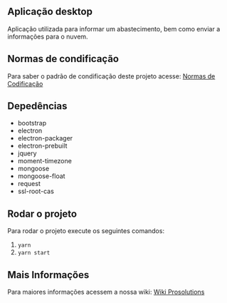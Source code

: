 ## Aplicação desktop
Aplicação utilizada para informar um abastecimento, bem como enviar a informações para o nuvem.

## Normas de condificação
Para saber o padrão de condificação deste projeto acesse: [Normas de Codificação](https://github.com/gustavodsf/ps_bus/wiki/Normas-de-Codifica%C3%A7%C3%A3o)

## Depedências
* bootstrap
* electron
* electron-packager
* electron-prebuilt
* jquery
* moment-timezone
* mongoose
* mongoose-float
* request
* ssl-root-cas

## Rodar o projeto
Para rodar o projeto execute os seguintes comandos:

1. `yarn`
2. `yarn start`

## Mais Informações
Para maiores informações acessem a nossa wiki: [Wiki Prosolutions](https://github.com/gustavodsf/ps_bus/wiki/Wiki-Prosolutions)
